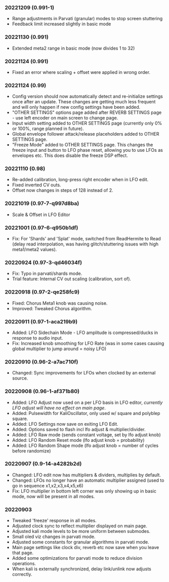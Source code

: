 ### 20221209 (0.991-1)
* Range adjustments in Parvati (granular) modes to stop screen stuttering
* Feedback limit increased slightly in basic mode

### 20221130 (0.991)
* Extended meta2 range in basic mode (now divides 1 to 32) 

### 20221124 (0.991)
* Fixed an error where scaling + offset were applied in wrong order.

### 20221124 (0.99)
* Config version should now automatically detect and re-initialize settings once after an update.  These changes are getting much less frequent and will only happen if new config settings have been added.
* "OTHER SETTINGS" options page added after REVERB SETTINGS page - use left encoder on main screen to change page.
* Input width setting added to OTHER SETTINGS page (currently only 0% or 100%, range planned in future).
* Global envelope follower attack/release placeholders added to OTHER SETTINGS page.
* "Freeze Mode" added to OTHER SETTINGS page. This changes the freeze input and
  button to LFO phase reset, allowing you to use LFOs as envelopes etc. This does disable the freeze DSP effect.
 
### 20221110 (0.98)
* Re-added calibration, long-press right encoder when in LFO edit.
* Fixed inverted CV outs.
* Offset now changes in steps of 128 instead of 2.

### 20221019 (0.97-7-q997d8ba)
* Scale & Offset in LFO Editor

### 20221001 (0.97-6-q950b1df)
* Fix: For 'Shards' and 'Splat' mode, switched from ReadHermite to Read (delay
  read interpolation, was having glitch/stuttering issues with high meta1/meta2 values).

### 20220924 (0.97-3-qd46034f)
* Fix: Typo in parvati/shards mode.
* Trial feature: Internal CV out scaling (calibration, sort of).

### 20220918 (0.97-2-qe258fc9)
* Fixed: Chorus Meta1 knob was causing noise.
* Improved: Tweaked Chorus algorithm.

### 20220911 (0.97-1-aca219b9)
* Added: LFO Sidechain Mode - LFO amplitude is compressed/ducks in response to
  audio input.
* Fix: Increased knob smoothing for LFO Rate (was in some cases causing global multiplier to
  jump around = noisy LFO)

### 20220910 (0.96-2-a7ac710f)
* Changed: Sync improvements for LFOs when clocked by an external source.

### 20220908 (0.96-1-af371b80)
* Added: LFO Adjust now used on a per LFO basis in LFO editor, *currently LFO adjust will have no effect on main page*.
* Added: Pulsewidth for KaliOscillator, only used w/ square and polyblep square.
* Added: LFO Settings now save on exiting LFO Edit.
* Added: Options saved to flash incl lfo adjust & multiplier/divider.
* Added: LFO Raw mode (sends constant voltage, set by lfo adjust knob)
* Added: LFO Random Reset mode (lfo adjust knob = probability)
* Added: LFO Random Shape mode (lfo adjust knob = number of cycles before randomize)
 
### 20220907 (0.9-14-a4282b2d)
* Changed: LFO edit now has multipliers & dividers, multiplies by default.
* Changed: LFOs no longer have an automatic multiplier assigned (used to go in
  sequence x1,x2,x3,x4,x5,x6)
* Fix: LFO multiplier in bottom left corner was only showing up in basic mode,
  now will be present in all modes.

### 20220903
* Tweaked 'freeze' response in all modes.
* Adjusted clock sync to reflect multiplier displayed on main page.
* Adjusted kali mode levels to be more uniform between submodes.
* Small oled viz changes in parvati mode.
* Adjusted some constants for granular algorithms in parvati mode.
* Main page settings like clock div, reverb etc now save when you leave that
  page.
* Added some optimizations for parvati mode to reduce division operations.
* When kali is externally synchronized, delay link/unlink now adjusts 
  correctly.

